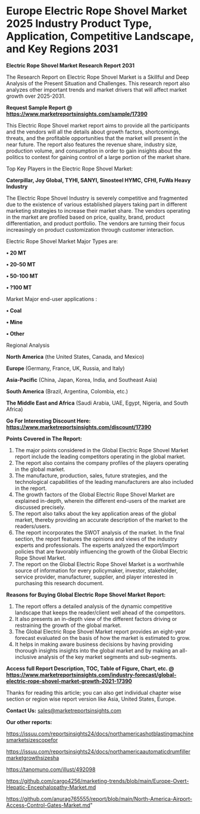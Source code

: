  # Europe Electric Rope Shovel Market 2025 Industry Product Type, Application, Competitive Landscape, and Key Regions 2031

<strong>Electric Rope Shovel Market Research Report 2031</strong>

The Research Report on Electric Rope Shovel Market is a Skillful and Deep Analysis of the Present Situation and Challenges. This research report also analyzes other important trends and market drivers that will affect market growth over 2025-2031.

<strong>Request Sample Report @ <a href=https://www.marketreportsinsights.com/sample/17390>https://www.marketreportsinsights.com/sample/17390</a></strong>

This Electric Rope Shovel market report aims to provide all the participants and the vendors will all the details about growth factors, shortcomings, threats, and the profitable opportunities that the market will present in the near future. The report also features the revenue share, industry size, production volume, and consumption in order to gain insights about the politics to contest for gaining control of a large portion of the market share.

Top Key Players in the Electric Rope Shovel Market:

<strong>Caterpillar, Joy Global, TYHI, SANYI, Sinosteel HYMC, CFHI, FuWa Heavy Industry</strong>

The Electric Rope Shovel Industry is severely competitive and fragmented due to the existence of various established players taking part in different marketing strategies to increase their market share. The vendors operating in the market are profiled based on price, quality, brand, product differentiation, and product portfolio. The vendors are turning their focus increasingly on product customization through customer interaction.

Electric Rope Shovel Market Major Types are:

<strong>• 20 MT

• 20-50 MT

• 50-100 MT

• ?100 MT</strong>

Market Major end-user applications :

<strong>• Coal

• Mine

• Other</strong>

Regional Analysis

</u><strong><b>North America</b></strong> (the United States, Canada, and Mexico)

<strong><b>Europe </b></strong>(Germany, France, UK, Russia, and Italy)

<strong><b>Asia-Pacific</b></strong> (China, Japan, Korea, India, and Southeast Asia)

<strong><b>South America</b></strong> (Brazil, Argentina, Colombia, etc.)

<strong><b>The Middle East and Africa</b></strong> (Saudi Arabia, UAE, Egypt, Nigeria, and South Africa)

<strong>Go For Interesting Discount Here: <a href=https://www.marketreportsinsights.com/discount/17390>https://www.marketreportsinsights.com/discount/17390</a></strong>

<strong>Points Covered in The Report:</strong>
<ol>
  <li>The major points considered in the Global Electric Rope Shovel Market report include the leading competitors operating in the global market.</li>
  <li>The report also contains the company profiles of the players operating in the global market.</li>
  <li>The manufacture, production, sales, future strategies, and the technological capabilities of the leading manufacturers are also included in the report.</li>
  <li>The growth factors of the Global Electric Rope Shovel Market are explained in-depth, wherein the different end-users of the market are discussed precisely.</li>
  <li>The report also talks about the key application areas of the global market, thereby providing an accurate description of the market to the readers/users.</li>
  <li>The report incorporates the SWOT analysis of the market. In the final section, the report features the opinions and views of the industry experts and professionals. The experts analyzed the export/import policies that are favorably influencing the growth of the Global Electric Rope Shovel Market.</li>
  <li>The report on the Global Electric Rope Shovel Market is a worthwhile source of information for every policymaker, investor, stakeholder, service provider, manufacturer, supplier, and player interested in purchasing this research document.</li>
</ol>
<strong>Reasons for Buying Global Electric Rope Shovel Market Report:</strong>

<ol>
  <li>The report offers a detailed analysis of the dynamic competitive landscape that keeps the reader/client well ahead of the competitors.</li>
  <li>It also presents an in-depth view of the different factors driving or restraining the growth of the global market.</li>
  <li>The Global Electric Rope Shovel Market report provides an eight-year forecast evaluated on the basis of how the market is estimated to grow.</li>
  <li>It helps in making aware business decisions by having providing thorough insights insights into the global market and by making an all-inclusive analysis of the key market segments and sub-segments.</li>
</ol>
<strong>Access full Report Description, TOC, Table of Figure, Chart, etc. @ <a href=https://www.marketreportsinsights.com/industry-forecast/global-electric-rope-shovel-market-growth-2021-17390>https://www.marketreportsinsights.com/industry-forecast/global-electric-rope-shovel-market-growth-2021-17390</a></strong>


Thanks for reading this article; you can also get individual chapter wise section or region wise report version like Asia, United States, Europe.

<strong>Contact Us:</strong>
sales@marketreportsinsights.com

<strong>Our other reports:</strong>

<a href=https://issuu.com/reportsinsights24/docs/northamericashotblastingmachinesmarketsizescopefor>https://issuu.com/reportsinsights24/docs/northamericashotblastingmachinesmarketsizescopefor</a>

<a href=https://issuu.com/reportsinsights24/docs/northamericaautomaticdrumfillermarketgrowthsizesha>https://issuu.com/reportsinsights24/docs/northamericaautomaticdrumfillermarketgrowthsizesha</a>

<a href=https://tanomuno.com/illust/492098>https://tanomuno.com/illust/492098</a>

<a href=https://github.com/cargo4256/marketing-trends/blob/main/Europe-Overt-Hepatic-Encephalopathy-Market.md>https://github.com/cargo4256/marketing-trends/blob/main/Europe-Overt-Hepatic-Encephalopathy-Market.md</a>

<a href=https://github.com/anurag765555/report/blob/main/North-America-Airport-Access-Control-Gates-Market.md>https://github.com/anurag765555/report/blob/main/North-America-Airport-Access-Control-Gates-Market.md</a>"
